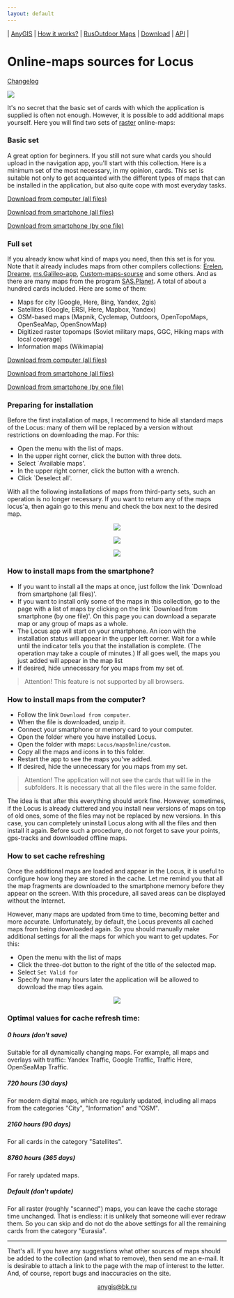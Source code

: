 ```yaml
---
layout: default
---
```


| [AnyGIS][01] | [How it works?][02] | [RusOutdoor Maps][03] | [Download][04] | [API][05] |


[01]: https://anygis.ru/index_en
[02]: https://anygis.ru/Web/Html/Description_en
[03]: https://anygis.ru/Web/Html/RusOutdoor_en
[04]: https://anygis.ru/Web/Html/DownloadPage_en
[05]: https://anygis.ru/Web/Html/Api_en
[07]: https://anygis.ru/Web/Html/Vektor_and_raster_en




# Online-maps sources for Locus

[Changelog][16]

[16]: https://anygis.ru/Web/Html/Changelog_en

![](https://anygis.ru/Web/Img/4mapsLocus.png)



It's no secret that the basic set of cards with which the application is supplied is often not enough. However, it is possible to add additional maps yourself. Here you will find two sets of [raster][07] online-maps:

### Basic set
A great option for beginners. If you still not sure what cards you should upload in the navigation app, you'll start with this collection. Here is a minimum set of the most necessary, in my opinion, cards.  This set is suitable not only to get acquainted with the different types of maps that can be installed in the application, but also quite cope with most everyday tasks. 

[Download from computer (all files)][3]

[Download from smartphone (all files)][2]

[Download from smartphone (by one file)][0]


[1]: https://shuriktravel.ru/maps/

[2]: locus-actions://https/raw.githubusercontent.com/nnngrach/AnyGIS_maps/master/Locus_online_maps/Installers_en/AnyGIS_short_set.xml

[3]: https://github.com/nnngrach/AnyGIS_maps/raw/master/Locus_online_maps/Zip/Maps_short_en.zip

[0]: https://anygis.ru/Web/Html/Download/Locus_Maps_Short_en



### Full set
If you already know what kind of maps you need, then this set is for you. Note that it already includes maps from other compilers collections: [Erelen][6], [Dreame][7], [ms.Galileo-app][8], [Custom-maps-sourse][9] and some others. And as there are many maps from the program [SAS.Planet][10]. A total of about a hundred cards included. Here are some of them:

- Maps for city (Google, Here, Bing, Yandex, 2gis)
- Satellites (Google, ERSI, Here, Mapbox, Yandex) 
- OSM-based maps (Mapnik, Cyclemap, Outdoors, OpenTopoMaps, OpenSeaMap, OpenSnowMap)
- Digitized raster topomaps (Soviet military maps, GGC, Hiking maps with local coverage)
- Information maps (Wikimapia)

[Download from computer (all files)][11]

[Download from smartphone (all files)][12]

[Download from smartphone (by one file)][13]


[5]: https://github.com/nnngrach/AnyGIS_maps/tree/master/Experimantal_area
[6]: https://melda.ru/locus/maps/
[7]: https://4pda.ru/forum/index.php?showtopic=210573&st=3060#entry52768866
[8]: https://ms.galileo-app.com/
[9]: https://custom-map-source.appspot.com/
[10]: https://www.sasgis.org/

[11]: https://github.com/nnngrach/AnyGIS_maps/raw/master/Locus_online_maps/Zip/Maps_full_en.zip

[12]: locus-actions://https/raw.githubusercontent.com/nnngrach/AnyGIS_maps/master/Locus_online_maps/Installers_en/AnyGIS_full_set.xml

[13]: https://anygis.ru/Web/Html/Download/Locus_Maps_Full_en


### Preparing for installation

Before the first installation of maps, I recommend to hide all standard maps of the Locus: many of them will be replaced by a version without restrictions on downloading the map. For this:

* Open the menu with the list of maps.
* In the upper right corner, click the button with three dots.
* Select `Available maps'.
* In the upper right corner, click the button with a wrench.
* Click `Deselect all'.

With all the following installations of maps from third-party sets, such an operation is no longer necessary. If you want to return any of the maps locus'a, then again go to this menu and check the box next to the desired map.

<p align="center">
<img src="https://docs.locusmap.eu/lib/exe/fetch.php?media=manual:user_guide:mapsmanager2.png"/>
</p>

<p align="center">
<img src="https://docs.locusmap.eu/lib/exe/fetch.php?media=manual:user_guide:mapsmanager9.png"/>
</p>

<p align="center">
<img src="https://docs.locusmap.eu/lib/exe/fetch.php?media=manual:user_guide:mapsmanager10.png"/>
</p>




### How to install maps from the smartphone?
* If you want to install all the maps at once, just follow the link `Download from smartphone (all files)'. 
* If you want to install only some of the maps in this collection, go to the page with a list of maps by clicking on the link `Download from smartphone (by one file)'. On this page you can download a separate map or any group of maps as a whole.
* The Locus app will start on your smartphone. An icon with the installation status will appear in the upper left corner. Wait for a while until the indicator tells you that the installation is complete. (The operation may take a couple of minutes.) If all goes well, the maps you just added will appear in the map list
* If desired, hide unnecessary for you maps from my set of.

> Attention! This feature is not supported by all browsers.




### How to install maps from the computer?
* Follow the link `Download from computer`.
* When the file is downloaded, unzip it. 
* Connect your smartphone or memory card to your computer.
* Open the folder where you have installed Locus.
* Open the folder with maps: `Locus/mapsOnline/custom`.
* Copy all the maps and icons in to this folder.
* Restart the app to see the maps you've added.
* If desired, hide the unnecessary for you maps from my set.

> Attention! The application will not see the cards that will lie in the subfolders. It is necessary that all the files were in the same folder.

The idea is that after this everything should work fine. However, sometimes, if the Locus is already cluttered and you install new versions of maps on top of old ones, some of the files may not be replaced by new versions. In this case, you can completely uninstall Locus along with all the files and then install it again. Before such a procedure, do not forget to save your points, gps-tracks and downloaded offline maps.

 

### How to set cache refreshing
Once the additional maps are loaded and appear in the Locus, it is useful to configure how long they are stored in the cache. Let me remind you that all the map fragments are downloaded to the smartphone memory before they appear on the screen. With this procedure, all saved areas can be displayed without the Internet.

However, many maps are updated from time to time, becoming better and more accurate. Unfortunately, by default, the Locus prevents all cached maps from being downloaded again. So you should manually make additional settings for all the maps for which you want to get updates. For this:

* Open the menu with the list of maps
* Click the three-dot button to the right of the title of the selected map.
* Select `Set Valid for`
* Specify how many hours later the application will be allowed to download the map tiles again.

<p align="center">
<img src="https://docs.locusmap.eu/lib/exe/fetch.php?media=manual:user_guide:mapsmanager.png"/>
</p>



### Optimal values for cache refresh time:

##### 0 hours  (don't save)

Suitable for all dynamically changing maps. For example, all maps and overlays with traffic: Yandex Traffic, Google Traffic, Traffic Here, OpenSeaMap Traffic.

##### 720 hours  (30 days)

For modern digital maps, which are regularly updated, including all maps from the categories "City", "Information" and "OSM".

##### 2160 hours  (90 days)

For all cards in the category "Satellites". 

##### 8760 hours  (365 days)

For rarely updated maps. 

##### Default  (don't update)

For all raster (roughly "scanned") maps, you can leave the cache storage time unchanged. That is endless: it is unlikely that someone will ever redraw them. So you can skip and do not do the above settings for all the remaining cards from the category "Eurasia". 



---

That's all. If you have any suggestions what other sources of maps should be added to the collection (and what to remove), then send me an e-mail. It is desirable to attach a link to the page with the map of interest to the letter. And, of course, report bugs and inaccuracies on the site.


<p align="center">
<a href="mailto:anygis@bk.ru">anygis@bk.ru</a> 
</p>

